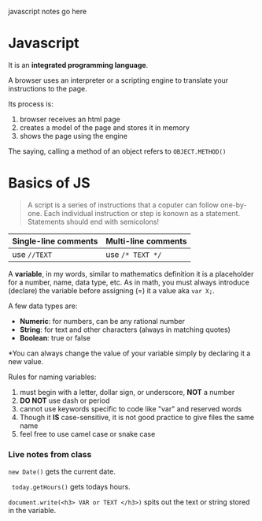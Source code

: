 javascript notes go here 

# Javascript
It is an **integrated programming language**.

A browser uses an interpreter or a scripting engine to translate your instructions to the page. 

Its process is:
1. browser receives an html page
1. creates a model of the page and stores it in memory
1. shows the page using the engine

The saying, calling a method of an object refers to ```OBJECT.METHOD()```

# Basics of JS

> A script is a series of instructions that a coputer can follow one-by-one. Each individual instruction or step is konown as a statement. Statements should end with semicolons!

Single-line comments|Multi-line comments
---------------------|-------------------
use ```//TEXT ```|use ```/* TEXT */```

A **variable**, in my words, similar to mathematics definition it is a placeholder for a number, name, data type, etc. As in math, you must always introduce (declare) the variable before assigning (=) it a value aka ```var X;```.

A few data types are: 
+ **Numeric**: for numbers, can be any rational number
+ **String**: for text and other characters (always in matching quotes)
+ **Boolean**: true or false 

\*You can always change the value of your variable simply by declaring it a new value. 

Rules for naming variables:
1. must begin with a letter, dollar sign, or underscore, **NOT** a number 
1. **DO NOT** use dash or period 
1. cannot use keywords specific to code like "var" and reserved words
1. Though it **IS** case-sensitive, it is not good practice to give files the same name
1. feel free to use camel case or snake case

### Live notes from class
```new Date()``` gets the current date.

``` today.getHours()``` gets todays hours.

```document.write(<h3> VAR or TEXT </h3>)``` spits out the text or string stored in the variable. 